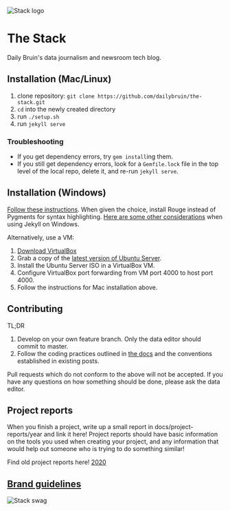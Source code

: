 ![Stack logo](https://raw.githubusercontent.com/dailybruin/the-stack/master/img/nameplate%402x.png)

# The Stack

Daily Bruin's data journalism and newsroom tech blog.

## Installation (Mac/Linux)

1. clone repository: `git clone https://github.com/dailybruin/the-stack.git`
2. `cd` into the newly created directory
3. run `./setup.sh`
3. run `jekyll serve`

### Troubleshooting

- If you get dependency errors, try `gem install`ing them.
- If you still get dependency errors, look for a `Gemfile.lock` file in the top level of the local repo, delete it, and re-run `jekyll serve`.

## Installation (Windows)

[Follow these instructions](http://jekyll-windows.juthilo.com).
When given the choice, install Rouge instead of Pygments for syntax highlighting.
[Here are some other considerations](http://jekyllrb.com/docs/windows/) when
using Jekyll on Windows.

Alternatively, use a VM:

1. [Download VirtualBox](https://www.virtualbox.org)
2. Grab a copy of the [latest version of Ubuntu Server](http://www.ubuntu.com/download).
3. Install the Ubuntu Server ISO in a VirtualBox VM.
4. Configure VirtualBox port forwarding from VM port 4000 to host port 4000.
5. Follow the instructions for Mac installation above.

## Contributing

TL;DR

1. Develop on your own feature branch. Only the data editor should commit to master.
2. Follow the coding practices outlined in [the docs](https://github.com/dailybruin/the-stack/tree/master/docs) and the conventions established in existing posts.

Pull requests which do not conform to the above will not be accepted. If you have any questions on how something should be done, please ask the data editor.

## Project reports
When you finish a project, write up a small report in docs/project-reports/year and link it here! Project reports should have basic information on the tools you used when creating your project, and any information that would help out someone who is trying to do something similar!

Find old project reports here!
[2020](https://github.com/dailybruin/the-stack/tree/master/docs/project-reports/2019-2020)


## [Brand guidelines](https://github.com/dailybruin/brand/tree/master/stack)

![Stack swag](http://i.imgur.com/L5kgSYu.png)
